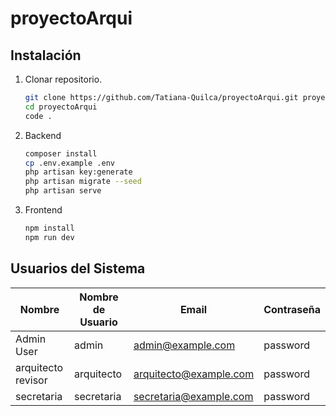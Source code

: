 <h1>proyectoArqui</h1>

## Instalación

1. Clonar repositorio.
   ```sh
   git clone https://github.com/Tatiana-Quilca/proyectoArqui.git proyectoArqui 
   cd proyectoArqui
   code .

2. Backend
    ```sh
    composer install
    cp .env.example .env
    php artisan key:generate
    php artisan migrate --seed
    php artisan serve

3. Frontend
    ```sh
    npm install
    npm run dev
    
## Usuarios del Sistema

| Nombre         | Nombre de Usuario | Email               | Contraseña  |
|----------------|-------------------|---------------------|-------------|
| Admin User     | admin             | admin@example.com   | password    |
| arquitecto revisor| arquitecto     | arquitecto@example.com| password    |
| secretaria   | secretaria          | secretaria@example.com | password    |

